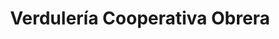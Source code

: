 ---
title: "Verdulería Cooperativa Obrera"
url: /azul/verduleria-cooperativa-obrera/
shop: frutería
---